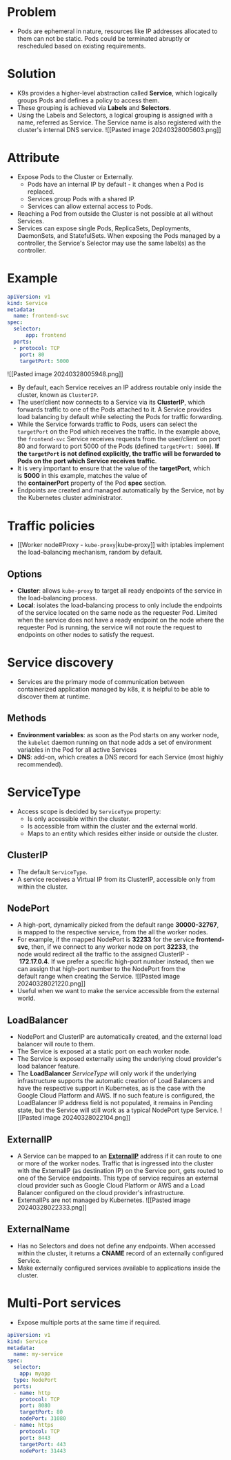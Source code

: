 # Problem
- Pods are ephemeral in nature, resources like IP addresses allocated to them can not be static. Pods could be terminated abruptly or rescheduled based on existing requirements.
# Solution
- K9s provides a higher-level abstraction called **Service**, which logically groups Pods and defines a policy to access them.
- These grouping is achieved via **Labels** and **Selectors**.
- Using the Labels and Selectors, a logical grouping is assigned with a name, referred as Service. The Service name is also registered with the cluster's internal DNS service.
![[Pasted image 20240328005603.png]]
# Attribute
- Expose Pods to the Cluster or Externally.
	- Pods have an internal IP by default - it changes when a Pod is replaced.
	- Services group Pods with a shared IP.
	- Services can allow external access to Pods.
- Reaching a Pod from outside the Cluster is not possible at all without Services.
- Services can expose single Pods, ReplicaSets, Deployments, DaemonSets, and StatefulSets. When exposing the Pods managed by a controller, the Service's Selector may use the same label(s) as the controller.
# Example
```YAML
apiVersion: v1  
kind: Service  
metadata:  
  name: frontend-svc  
spec:  
  selector:
	  app: frontend  
  ports:  
  - protocol: TCP    
    port: 80    
    targetPort: 5000
```
![[Pasted image 20240328005948.png]]
- By default, each Service receives an IP address routable only inside the cluster, known as `ClusterIP`.
- The user/client now connects to a Service via its **ClusterIP**, which forwards traffic to one of the Pods attached to it. A Service provides load balancing by default while selecting the Pods for traffic forwarding.
- While the Service forwards traffic to Pods, users can select the `targetPort` on the Pod which receives the traffic. In the example above, the `frontend-svc` Service receives requests from the user/client on port 80 and forward to port 5000 of the Pods (defined `targetPort: 5000`). **If the `targetPort` is not defined explicitly, the traffic will be forwarded to Pods on the port which Service receives traffic**.
- It is very important to ensure that the value of the **targetPort**, which is **5000** in this example, matches the value of the **containerPort** property of the Pod **spec** section.
- Endpoints are created and managed automatically by the Service, not by the Kubernetes cluster administrator.
# Traffic policies
- [[Worker node#Proxy - `kube-proxy`|kube-proxy]] with iptables implement the load-balancing mechanism, random by default.
## Options
- **Cluster**: allows `kube-proxy` to target all ready endpoints of the service in the load-balancing process.
- **Local**: isolates the load-balancing process to only include the endpoints of the service located on the same node as the requester Pod. Limited when the service does not have a ready endpoint on the node where the requester Pod is running, the service will not route the request to endpoints on other nodes to satisfy the request.
# Service discovery
- Services are the primary mode of communication between containerized application managed by k8s, it is helpful to be able to discover them at runtime.
## Methods
- **Environment variables**: as soon as the Pod starts on any worker node, the `kubelet` daemon running on that node adds a set of environment variables in the Pod for all active Services
- **DNS**: add-on, which creates a DNS record for each Service (most highly recommended).
# ServiceType
- Access scope is decided by `ServiceType` property:
	- Is only accessible within the cluster.
	- Is accessible from within the cluster and the external world.
	- Maps to an entity which resides either inside or outside the cluster.
## ClusterIP
- The default `ServiceType`.
- A service receives a Virtual IP from its ClusterIP, accessible only from within the cluster.
## NodePort
- A high-port, dynamically picked from the default range **30000-32767**, is mapped to the respective service, from the all the worker nodes.
- For example, if the mapped NodePort is **32233** for the service **frontend-svc**, then, if we connect to any worker node on port **32233**, the node would redirect all the traffic to the assigned ClusterIP - **172.17.0.4**. If we prefer a specific high-port number instead, then we can assign that high-port number to the NodePort from the default range when creating the Service.
  ![[Pasted image 20240328021220.png]]
- Useful when we want to make the service accessible from the external world.
## LoadBalancer
- NodePort and ClusterIP are automatically created, and the external load balancer will route to them.
- The Service is exposed at a static port on each worker node.
- The Service is exposed externally using the underlying cloud provider's load balancer feature.
- The **LoadBalancer** _ServiceType_ will only work if the underlying infrastructure supports the automatic creation of Load Balancers and have the respective support in Kubernetes, as is the case with the Google Cloud Platform and AWS. If no such feature is configured, the LoadBalancer IP address field is not populated, it remains in Pending state, but the Service will still work as a typical NodePort type Service.
![[Pasted image 20240328022104.png]]
## ExternalIP
- A Service can be mapped to an **[ExternalIP](https://kubernetes.io/docs/concepts/services-networking/service/#external-ips)** address if it can route to one or more of the worker nodes. Traffic that is ingressed into the cluster with the ExternalIP (as destination IP) on the Service port, gets routed to one of the Service endpoints. This type of service requires an external cloud provider such as Google Cloud Platform or AWS and a Load Balancer configured on the cloud provider's infrastructure.
- ExternalIPs are not managed by Kubernetes.
![[Pasted image 20240328022333.png]]
## ExternalName
- Has no Selectors and does not define any endpoints. When accessed within the cluster, it returns a **CNAME** record of an externally configured Service.
- Make externally configured services available to applications inside the cluster.
# Multi-Port services
- Expose multiple ports at the same time if required.
```YAML
apiVersion: v1  
kind: Service  
metadata:  
  name: my-service  
spec:  
  selector:  
    app: myapp  
  type: NodePort  
  ports:  
  - name: http  
    protocol: TCP  
    port: 8080  
    targetPort: 80  
    nodePort: 31080  
  - name: https  
    protocol: TCP  
    port: 8443  
    targetPort: 443  
    nodePort: 31443
```